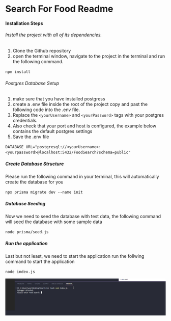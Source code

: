 # Search For Food Readme

#### Installation Steps

###### Install the project with all of its dependencies.

1. Clone the Github repository
2. open the terminal window, navigate to the project in the terminal and run the following command.

`npm install`

###### Postgres Database Setup

1. make sure that you have installed postgress
2. create a .env file inside the root of the project copy and past the following code into the .env file.
3. Replace the `<yourUsername>` and `<yourPassword>` tags with your postgres credentials.
4. Also check that your port and host is configured, the example below contains the default postgres settings
5. Save the .env file

`DATABASE_URL="postgresql://<yourUsername>:<yourpassword>@localhost:5432/FoodSearch?schema=public"`

##### Create Database Structure

Please run the following command in your terminal, this will automatically
create the database for you

`npx prisma migrate dev --name init`

##### Database Seeding

Now we need to seed the database with test data, the following command will seed the database with some sample data

`node prisma/seed.js`

##### Run the application

Last but not least, we need to start the application
run the follwing command to start the application

`node index.js`

![alt text](Site.gif)

